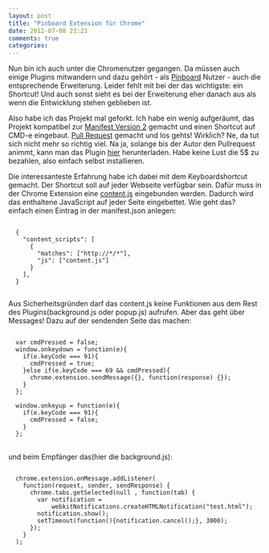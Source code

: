 ```yaml
---
layout: post
title: "Pinboard Extension für Chrome"
date: 2012-07-08 21:23
comments: true
categories: 
---
```

Nun bin ich auch unter die Chromenutzer gegangen. Da müssen auch einige Plugins mitwandern und dazu
gehört - als [Pinboard][3] Nutzer - auch die entsprechende Erweiterung. Leider fehlt mit bei der das
wichtigste: ein Shortcut! Und auch sonst sieht es bei der Erweiterung eher danach aus als wenn die Entwicklung stehen geblieben ist.

Also habe ich das Projekt mal geforkt. Ich habe ein wenig aufgeräumt, das Projekt kompatibel zur
[Manifest Version 2][4] gemacht und einen Shortcut auf CMD-e eingebaut. [Pull Request][2] gemacht und
los gehts! Wirklich? Ne, da tut sich nicht mehr so richtig viel. Na ja, solange bis der Autor den
Pullrequest animmt, kann man das Plugin [hier][1] herunterladen. Habe keine Lust die 5$ zu bezahlen,
also einfach selbst installieren.

Die interessanteste Erfahrung habe ich dabei mit dem Keyboardshortcut gemacht. Der Shortcut soll auf
jeder Webseite verfügbar sein. Dafür muss in der Chrome Extension eine [content.js][5] eingebunden
werden. Dadurch wird das enthaltene JavaScript auf jeder Seite eingebettet. Wie geht das? einfach
einen Eintrag in der manifest.json anlegen:

<pre><code class="language-json">
  {
    "content_scripts": [
      {
        "matches": ["http://*/*"],
        "js": ["content.js"]
      }
    ],
  }
  </code>
</pre>

Aus Sicherheitsgründen darf das content.js keine Funktionen aus dem Rest des Plugins(background.js
oder popup.js) aufrufen. Aber das geht über Messages! Dazu auf der sendenden Seite das machen:

<pre><code class="language-javascript">
  var cmdPressed = false;
  window.onkeydown = function(e){
    if(e.keyCode === 91){
      cmdPressed = true;
    }else if(e.keyCode === 69 && cmdPressed){
      chrome.extension.sendMessage({}, function(response) {});
    }
  };

  window.onkeyup = function(e){
    if(e.keyCode === 91){
      cmdPressed = false;
    }
  };
</code>
</pre>

und beim Empfänger das(hier die background.js):

<pre><code class="language-javascript">
  chrome.extension.onMessage.addListener(
    function(request, sender, sendResponse) {
      chrome.tabs.getSelected(null , function(tab) {
        var notification =
            webkitNotifications.createHTMLNotification("test.html");
        notification.show();
        setTimeout(function(){notification.cancel();}, 3000);
      });
    }
  );
</code></pre>


[1]: images/pinboard.crx
[2]: https://github.com/samclark/pinboard/pull/7
[3]: http://pinboard.in
[4]: http://developer.chrome.com/extensions/tut_migration_to_manifest_v2.html
[5]: http://developer.chrome.com/extensions/content_scripts.html
